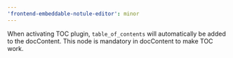 ```yaml
---
'frontend-embeddable-notule-editor': minor
---
```


When activating TOC plugin, `table_of_contents` will automatically be added to the docContent. This node is mandatory in docContent to make TOC work.
